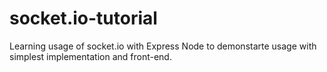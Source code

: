 # socket.io-tutorial
Learning usage of socket.io with Express Node to demonstarte usage with simplest implementation and front-end.
